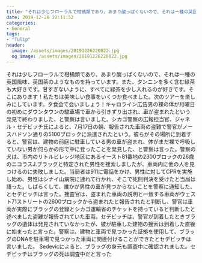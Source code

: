 ```yaml
---
title: "それは少しフローラルで柑橘類であり、あまり酸っぱくないので、それは一種の英国風味、英国茶のようなものを持っています。"
date: 2019-12-26 22:11:52
categories:
- General
tags:
- "Tulip"
header:
  image: /assets/images/20191226220822.jpg
  og_image: /assets/images/20191226220822.jpg
---
```


それは少しフローラルで柑橘類であり、あまり酸っぱくないので、それは一種の英国風味、英国茶のようなものを持っています。また、タンニンを多く含む緑茶も大好きです。甘すぎないように、すべてに緑茶を少し入れるのが好きです。そこにあります！私たちは美味しい食事をいくつか食べました。次のツアーを楽しみにしています。夕食会で会いましょう！キャロライン広告男の裸の体が月曜日の初めにダウンタウンの駐車場で車から引きずり出され、車が盗まれたという発見で終わりました、と警察は言いました。シカゴ警察の広報担当官、ジャネル・セデビッチ氏によると、7月17日の朝、報告された車両の盗難で警官がノースハドソン通りの5100ブロックに派遣されたという。彼らがその場所に到着すると、警官は、建物の前庭に駐車している男の車が盗まれ、体がまだ裸で呼吸していない男が何らかの形で中に登ったことを発見した、と警察は言った。警察の犬は、市内のリトルビレッジ地区にあるイースト81番地の2300ブロックの26歳のニコラスJ.ブラッグと特定された男性を捜索しましたが、車両内に他の人を見つけるのに失敗しました。当局者は911に電話をかけ、男性に対してCPRを実施し始め、男性はシナイ山病院に連れて行かれ、そこで死刑判決を受けたと当局は語った。しばらくして、誰かが男性の車が見つからないことを警察に通知した、とセデビッチは言った。捜査官は、盗まれた車両の説明と一致する車両がウェスト71ストリートの2600ブロックから盗まれたと報告されたと判断し、警官は車両が実際にブラッグの登録とシカゴ運輸省のチケットを持っていると判断したと述べました盗難が報告されていた車両。セデビッチは、警官が到着したときブラッグの遺体は発見されていなかったが、彼が駐車した建物の捜索は到着した直後に始まったと言った。警察は、建物と車両で見つかった証拠を使用して、ブラッグのDNAを駐車場で見つかった車両に関連付けることができたとセデビッチは言いました。 Sedevicによると、ブラッグの身元も調査中に確認されました。セデビッチはブラッグの死は調査中だと言った
